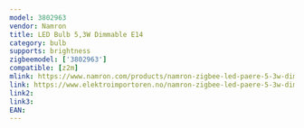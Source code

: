 ```yaml
---
model: 3802963
vendor: Namron
title: LED Bulb 5,3W Dimmable E14
category: bulb
supports: brightness
zigbeemodel: ['3802963']
compatible: [z2m]
mlink: https://www.namron.com/products/namron-zigbee-led-paere-5-3w-dim-e14/
link: https://www.elektroimportoren.no/namron-zigbee-led-paere-5-3w-dim-e14/3802963/Product.html
link2: 
link3: 
EAN: 
---
```

